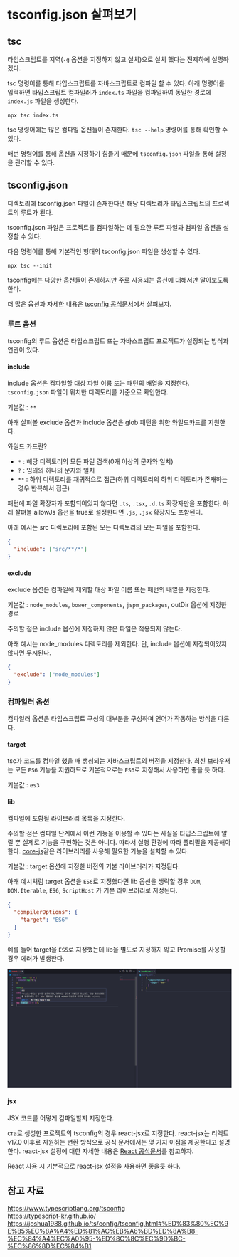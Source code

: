 # tsconfig.json 살펴보기

## tsc

타입스크립트를 지역(`-g` 옵션을 지정하지 않고 설치)으로 설치 했다는 전제하에 설명하겠다.

tsc 명령어를 통해 타입스크립트를 자바스크립트로 컴파일 할 수 있다. 아래 명령어를 입력하면 타입스크립트 컴파일러가 `index.ts` 파일을 컴파일하여 동일한 경로에 `index.js` 파일을 생성한다.

```
npx tsc index.ts
```

tsc 명령어에는 많은 컴파일 옵션들이 존재한다. `tsc --help` 명령어를 통해 확인할 수 있다.

매번 명령어를 통해 옵션을 지정하기 힘들기 때문에 `tsconfig.json` 파일을 통해 설정을 관리할 수 있다.

## tsconfig.json

디렉토리에 tsconfig.json 파일이 존재한다면 해당 디렉토리가 타입스크립트의 프로젝트의 루트가 된다.

tsconfig.json 파일은 프로젝트를 컴파일하는 데 필요한 루트 파일과 컴파일 옵션을 설정할 수 있다.

다음 명령어를 통해 기본적인 형태의 tsconfig.json 파일을 생성할 수 있다.

```
npx tsc --init
```

tsconfig에는 다양한 옵션들이 존재하지만 주로 사용되는 옵션에 대해서만 알아보도록 한다.

더 많은 옵션과 자세한 내용은 [tsconfig 공식문서](https://www.typescriptlang.org/tsconfig)에서 살펴보자.

### 루트 옵션

tsconfig의 루트 옵션은 타입스크립트 또는 자바스크립트 프로젝트가 설정되는 방식과 연관이 있다.

#### include

include 옵션은 컴파일할 대상 파일 이름 또는 패턴의 배열을 지정한다. `tsconfig.json` 파일이 위치한 디렉토리를 기준으로 확인한다.

기본값 : `**`

아래 살펴볼 exclude 옵션과 include 옵션은 glob 패턴을 위한 와일드카드를 지원한다.

와일드 카드란?

- `*` : 해당 디렉토리의 모든 파일 검색(0개 이상의 문자와 일치)
- `?` : 임의의 하나의 문자와 일치
- `**` : 하위 디렉토리를 재귀적으로 접근(하위 디렉토리의 하위 디렉토리가 존재하는 경우 반복해서 접근)

패턴에 파일 확장자가 포함되어있지 않다면 `.ts`, `.tsx`, `.d.ts` 확장자만을 포함한다. 아래 살펴볼 allowJs 옵션을 true로 설정한다면 `.js`, `.jsx` 확장자도 포함된다.

아래 예시는 src 디렉토리에 포함된 모든 디렉토리의 모든 파일을 포함한다.

```json
{
  "include": ["src/**/*"]
}
```

#### exclude

exclude 옵션은 컴파일에 제외할 대상 파일 이름 또는 패턴의 배열을 지정한다.

기본값 : `node_modules`, `bower_components`, `jspm_packages`, outDir 옵션에 지정한 경로

주의할 점은 include 옵션에 지정하지 않은 파일은 적용되지 않는다.

아래 예시는 node_modules 디렉토리를 제외한다. 단, include 옵션에 지정되어있지 않다면 무시된다.

```json
{
  "exclude": ["node_modules"]
}
```

### 컴파일러 옵션

컴파일러 옵션은 타입스크립트 구성의 대부분을 구성하며 언어가 작동하는 방식을 다룬다.

#### target

tsc가 코드를 컴파일 했을 때 생성되는 자바스크립트의 버전을 지정한다. 최신 브라우저는 모든 `ES6` 기능을 지원하므로 기본적으로는 `ES6`로 지정해서 사용하면 좋을 듯 하다.

기본값 : `es3`

#### lib

컴파일에 포함될 라이브러리 목록을 지정한다.

주의할 점은 컴파일 단계에서 이런 기능을 이용할 수 있다는 사실을 타입스크립트에 알릴 뿐 실제로 기능을 구현하는 것은 아니다. 따라서 실행 환경에 따라 폴리필을 제공해야 한다. [core-js](https://github.com/zloirock/core-js#readme)같은 라이브러리를 사용해 필요한 기능을 설치할 수 있다.

기본값 : target 옵션에 지정한 버전의 기본 라이브러리가 지정된다.

아래 예시처럼 target 옵션을 `ES6`로 지정했다면 lib 옵션을 생략할 경우 `DOM`, `DOM.Iterable`, `ES6`, `ScriptHost` 가 기본 라이브러리로 지정된다.

```json
{
  "compilerOptions": {
    "target": "ES6"
  }
}
```

예를 들어 target을 `ES5`로 지정했는데 lib을 별도로 지정하지 않고 Promise를 사용할 경우 에러가 발생한다.

![tsconfig lib error](https://github.com/chanyDev/TIL/blob/main/img/TS/tsconfig%20lib%20%EC%97%90%EB%9F%AC.png?raw=true)

#### jsx

JSX 코드를 어떻게 컴파일할지 지정한다.

cra로 생성한 프로젝트의 tsconfig의 경우 react-jsx로 지정한다. react-jsx는 리액트 v17.0 이후로 지원하는 변환 방식으로 공식 문서에서는 몇 가지 이점을 제공한다고 설명한다. react-jsx 설정에 대한 자세한 내용은 [React 공식문서](https://reactjs.org/blog/2020/09/22/introducing-the-new-jsx-transform.html)를 참고하자.

React 사용 시 기본적으로 react-jsx 설정을 사용하면 좋을듯 하다.

## 참고 자료

https://www.typescriptlang.org/tsconfig <br>
https://typescript-kr.github.io/ <br>
https://joshua1988.github.io/ts/config/tsconfig.html#%ED%83%80%EC%9E%85%EC%8A%A4%ED%81%AC%EB%A6%BD%ED%8A%B8-%EC%84%A4%EC%A0%95-%ED%8C%8C%EC%9D%BC-%EC%86%8D%EC%84%B1
